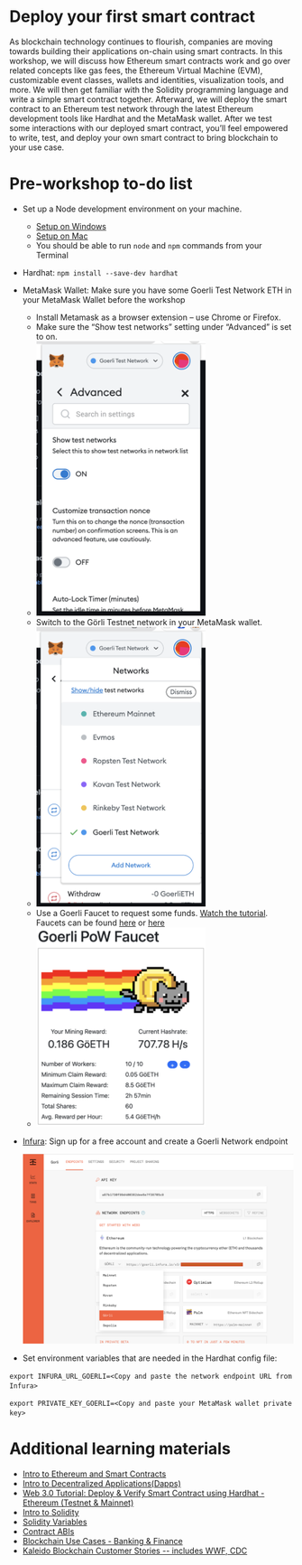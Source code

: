 # Deploy your first smart contract

As blockchain technology continues to flourish, companies are moving towards building their applications on-chain using smart contracts. In this workshop, we will discuss how Ethereum smart contracts work and go over related concepts like gas fees, the Ethereum Virtual Machine (EVM), customizable event classes, wallets and identities, visualization tools, and more. We will then get familiar with the Solidity programming language and write a simple smart contract together. Afterward, we will deploy the smart contract to an Ethereum test network through the latest Ethereum development tools like Hardhat and the MetaMask wallet. After we test some interactions with our deployed smart contract, you’ll feel empowered to write, test, and deploy your own smart contract to bring blockchain to your use case.

# Pre-workshop to-do list

- Set up a Node development environment on your machine. 
  * [Setup on Windows](https://docs.microsoft.com/en-us/windows/dev-environment/javascript/nodejs-on-windows)
  * [Setup on Mac](https://progate.com/docs/nodejs-env)
  * You should be able to run `node` and `npm` commands from your Terminal
- Hardhat: `npm install --save-dev hardhat`
- MetaMask Wallet: Make sure you have some Goerli Test Network ETH in your MetaMask Wallet before the workshop
  * Install Metamask as a browser extension – use Chrome or Firefox. 
  * Make sure the “Show test networks” setting under “Advanced” is set to on.  
  * <img src="screenshots/showTestNetworks.png" width="300">
  * Switch to the Görli Testnet network in your MetaMask wallet. 
  * <img src="screenshots/testNetworks.png" width="300">
  * Use a Goerli Faucet to request some funds. [Watch the tutorial](https://www.youtube.com/watch?v=nsAuqfAQCag). Faucets can be found [here](https://goerli-faucet.mudit.blog/) or [here](https://goerli-faucet.pk910.de/)
  * <img src="screenshots/goerliPowFaucet.png" width="300">
- [Infura](https://infura.io/login): Sign up for a free account and create a Goerli Network endpoint
  
  <img src="screenshots/infura.png" width="800">
- Set environment variables that are needed in the Hardhat config file:

```export INFURA_URL_GOERLI=<Copy and paste the network endpoint URL from Infura>```

```export PRIVATE_KEY_GOERLI=<Copy and paste your MetaMask wallet private key>```


# Additional learning materials
- [Intro to Ethereum and Smart Contracts](https://ethereum.org/en/developers/docs/intro-to-ethereum/)
- [Intro to Decentralized Applications(Dapps)](https://ethereum.org/en/developers/docs/dapps/)
- [Web 3.0 Tutorial: Deploy & Verify Smart Contract using Hardhat - Ethereum (Testnet & Mainnet)](https://www.youtube.com/watch?v=0cIkcFspdaE)
- [Intro to Solidity](https://www.geeksforgeeks.org/introduction-to-solidity/)
- [Solidity Variables](https://www.tutorialspoint.com/solidity/solidity_variables.htm)
- [Contract ABIs](https://docs.soliditylang.org/en/v0.5.3/abi-spec.html)
- [Blockchain Use Cases - Banking & Finance](https://www.kaleido.io/industries/banking-and-finance)
- [Kaleido Blockchain Customer Stories -- includes WWF, CDC](https://www.kaleido.io/customer-stories)
